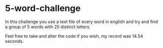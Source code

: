 # 5-word-challenge
In this challenge you use a text file of every word in english and try and find a group of 5 words with 25 distinct letters. 

Feel free to take and alter the code if you wish, my record was 14.54 seconds.
